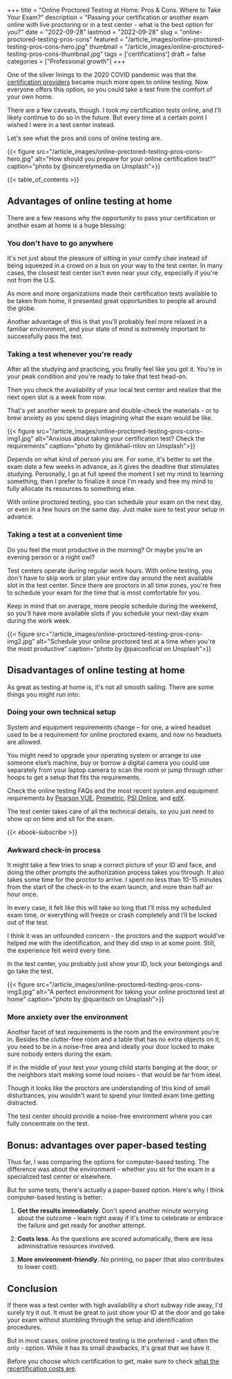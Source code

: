 +++
title = "Online Proctored Testing at Home: Pros & Cons. Where to Take Your Exam?"
description = "Passing your certification or another exam online with live proctoring or in a test center - what is the best option for you?"
date = "2022-09-28"
lastmod = "2022-09-28"
slug = "online-proctored-testing-pros-cons"
featured = "/article_images/online-proctored-testing-pros-cons-hero.jpg"
thumbnail = "/article_images/online-proctored-testing-pros-cons-thumbnail.jpg"
tags = ['certifications']
draft = false
categories = ["Professional growth"]
+++

One of the silver linings to the 2020 COVID pandemic was that the [certification providers](/articles/are-certifications-worth-it) became much more open to online testing. Now everyone offers this option, so you could take a test from the comfort of your own home.

There are a few caveats, though. I took my certification tests online, and I'll likely continue to do so in the future. But every time at a certain point I wished I were in a test center instead.

Let's see what the pros and cons of online testing are.

{{< figure src="/article_images/online-proctored-testing-pros-cons-hero.jpg" alt="How should you prepare for your online certification test?" caption="photo by \@sincerelymedia on Unsplash">}}

{{< table_of_contents >}}


## Advantages of online testing at home

There are a few reasons why the opportunity to pass your certification or another exam at home is a huge blessing:


### You don't have to go anywhere

It's not just about the pleasure of sitting in your comfy chair instead of being squeezed in a crowd on a bus on your way to the test center. In many cases, the closest test center isn't even near your city, especially if you're not from the U.S.

As more and more organizations made their certification tests available to be taken from home, it presented great opportunities to people all around the globe.

Another advantage of this is that you'll probably feel more relaxed in a familiar environment, and your state of mind is extremely important to successfully pass the test.


### Taking a test whenever you're ready

After all the studying and practicing, you finally feel like you got it. You're in your peak condition and you're ready to take that test head-on.

Then you check the availability of your local test center and realize that the next open slot is a week from now.

That's yet another week to prepare and double-check the materials - or to brew anxiety as you spend days imagining what the exam would be like.

{{< figure src="/article_images/online-proctored-testing-pros-cons-img1.jpg" alt="Anxious about taking your certification test? Check the requirements" caption="photo by \@mikhail-nilov on Unsplash">}}

Depends on what kind of person you are. For some, it's better to set the exam date a few weeks in advance, as it gives the deadline that stimulates studying. Personally, I go at full speed the moment I set my mind to learning something, then I prefer to finalize it once I'm ready and free my mind to fully allocate its resources to something else.

With online proctored testing, you can schedule your exam on the next day, or even in a few hours on the same day. Just make sure to test your setup in advance.


### Taking a test at a convenient time

Do you feel the most productive in the morning? Or maybe you're an evening person or a night owl?

Test centers operate during regular work hours. With online testing, you don't have to skip work or plan your entire day around the next available slot in the test center. Since there are proctors in all time zones, you're free to schedule your exam for the time that is most comfortable for you.

Keep in mind that on average, more people schedule during the weekend, so you'll have more available slots if you schedule your next-day exam during the work week.

{{< figure src="/article_images/online-proctored-testing-pros-cons-img2.jpg" alt="Schedule your online proctored test at a time when you're the most productive" caption="photo by \@paicooficial on Unsplash">}}


## Disadvantages of online testing at home

As great as testing at home is, it's not all smooth sailing. There are some things you might run into:


### Doing your own technical setup

System and equipment requirements change – for one, a wired headset used to be a requirement for online proctored exams, and now no headsets are allowed.

You might need to upgrade your operating system or arrange to use someone else’s machine, buy or borrow a digital camera you could use separately from your laptop camera to scan the room or jump through other hoops to get a setup that fits the requirements.

Check the online testing FAQs and the most recent system and equipment requirements by [Pearson VUE](https://home.pearsonvue.com/onvue-tips), [Prometric](https://www.prometric.com/proproctorcandidate), [PSI Online](https://www.psionline.com/en-gb/online-proctoring-guide-test-takers/), and [edX](https://support.edx.org/hc/en-us/articles/360000218027-Proctored-exam-rules-and-requirements).

The test center takes care of all the technical details, so you just need to show up on time and sit for the exam.

{{< ebook-subscribe >}}

### Awkward check-in process

It might take a few tries to snap a correct picture of your ID and face, and doing the other prompts the authorization process takes you through. It also takes some time for the proctor to arrive. I spent no less than 10-15 minutes from the start of the check-in to the exam launch, and more than half an hour once.

In every case, it felt like this will take so long that I’ll miss my scheduled exam time, or everything will freeze or crash completely and I’ll be locked out of the test.

I think it was an unfounded concern - the proctors and the support would’ve helped me with the identification, and they did step in at some point. Still, the experience felt weird every time.

In the test center, you probably just show your ID, lock your belongings and go take the test.

{{< figure src="/article_images/online-proctored-testing-pros-cons-img3.jpg" alt="A perfect environment for taking your online proctored test at home" caption="photo by \@quaritsch on Unsplash">}}


### More anxiety over the environment

Another facet of test requirements is the room and the environment you're in. Besides the clutter-free room and a table that has no extra objects on it, you need to be in a noise-free area and ideally your door locked to make sure nobody enters during the exam.

If in the middle of your test your young child starts banging at the door, or the neighbors start making some loud noises - that would be far from ideal.

Though it looks like the proctors are understanding of this kind of small disturbances, you wouldn't want to spend your limited exam time getting distracted.

The test center should provide a noise-free environment where you can fully concentrate on the test.


## Bonus: advantages over paper-based testing

Thus far, I was comparing the options for computer-based testing. The difference was about the environment - whether you sit for the exam in a specialized test center or elsewhere.

But for some tests, there's actually a paper-based option. Here's why I think computer-based testing is better:



1. **Get the results immediately**.
    Don't spend another minute worrying about the outcome - learn right away if it's time to celebrate or embrace the failure and get ready for another attempt.

2. **Costs less**.
    As the questions are scored automatically, there are less administrative resources involved.

3. **More environment-friendly**.
    No printing, no paper (that also contributes to lower cost).



## Conclusion

If there was a test center with high availability a short subway ride away, I'd surely try it out. It must be great to just show your ID at the door and go take your exam without stumbling through the setup and identification procedures.

But in most cases, online proctored testing is the preferred - and often the only - option. While it has its small drawbacks, it's great that we have it.

Before you choose which certification to get, make sure to check [what the recertification costs are](/articles/top-cybersecurity-providers-recertification-cost).
